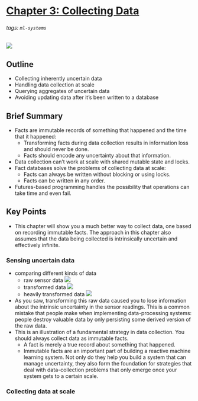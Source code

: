 # [Chapter 3: Collecting Data](https://hackmd.io/@distributed-systems-engineering/reactive-ml-systems-ch3)

###### tags: `ml-systems`

![](https://i.imgur.com/StCu3bp.png)

## Outline

- Collecting inherently uncertain data
- Handling data collection at scale
- Querying aggregates of uncertain data
- Avoiding updating data after it’s been written to a database

## Brief Summary

- Facts are immutable records of something that happened and the time that it happened:
    - Transforming facts during data collection results in information loss and should never be done.
    - Facts should encode any uncertainty about that information.
- Data collection can’t work at scale with shared mutable state and locks.
- Fact databases solve the problems of collecting data at scale:
    - Facts can always be written without blocking or using locks.
    - Facts can be written in any order.
- Futures-based programming handles the possibility that operations can take time and even fail.

## Key Points

- This chapter will show you a much better way to collect data, one based on recording immutable facts. The approach in this chapter also assumes that the data being collected is intrinsically uncertain and effectively infinite.

### Sensing uncertain data

- comparing different kinds of data
    - raw sensor data
        ![](https://i.imgur.com/zflHQJY.png)
    - transformed data
        ![](https://i.imgur.com/avOHCz9.png)
    - heavily transformed data
        ![](https://i.imgur.com/1m0lqQy.png)
- As you saw, transforming this raw data caused you to lose information about the intrinsic uncertainty in the sensor readings. This is a common mistake that people make when implementing data-processing systems: people destroy valuable data by only persisting some derived version of the raw data.
- This is an illustration of a fundamental strategy in data collection. You should always collect data as immutable facts.
    - A fact is merely a true record about something that happened.
    - Immutable facts are an important part of building a reactive machine learning system. Not only do they help you build a system that can manage uncertainty, they also form the foundation for strategies that deal with data-collection problems that only emerge once your system gets to a certain scale.

### Collecting data at scale


